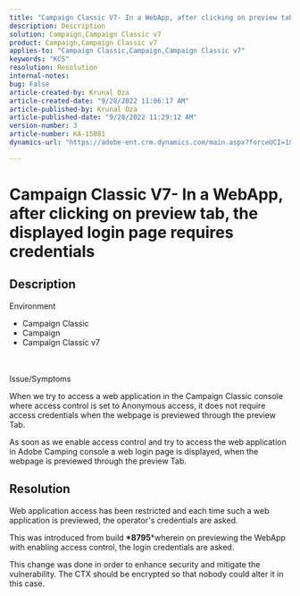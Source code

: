 ```yaml
---
title: "Campaign Classic V7- In a WebApp, after clicking on preview tab, the displayed login page requires credentials"
description: Description
solution: Campaign,Campaign Classic v7
product: Campaign,Campaign Classic v7
applies-to: "Campaign Classic,Campaign,Campaign Classic v7"
keywords: "KCS"
resolution: Resolution
internal-notes: 
bug: False
article-created-by: Krunal Oza
article-created-date: "9/28/2022 11:06:17 AM"
article-published-by: Krunal Oza
article-published-date: "9/28/2022 11:29:12 AM"
version-number: 3
article-number: KA-15081
dynamics-url: "https://adobe-ent.crm.dynamics.com/main.aspx?forceUCI=1&pagetype=entityrecord&etn=knowledgearticle&id=efa7ed8f-1d3f-ed11-9db1-000d3a5c1bcc"

---
```

# Campaign Classic V7- In a WebApp, after clicking on preview tab, the displayed login page requires credentials

## Description

Environment<br>
- Campaign Classic
- Campaign
- Campaign Classic v7



<br> <br>Issue/Symptoms<br>


When we try to access a web application in the Campaign Classic console where access control is set to Anonymous access, it does not require access credentials when the webpage is previewed through the preview Tab.

As soon as we enable access control and try to access the web application in Adobe Camping console a web login page is displayed, when the webpage is previewed through the preview Tab.


## Resolution


Web application access has been restricted and each time such a web application is previewed, the operator's credentials are asked.

This was introduced from build <b>*8795</b>*wherein on previewing the WebApp with enabling access control, the login credentials are asked.

 This change was done in order to enhance security and mitigate the vulnerability. The CTX should be encrypted so that nobody could alter it in this case.
